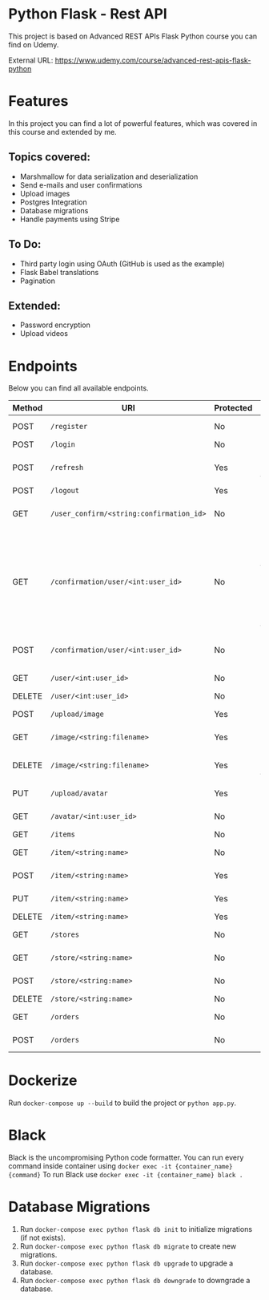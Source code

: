 # Python Flask - Rest API
This project is based on Advanced REST APIs Flask Python course you can find on Udemy.

External URL: https://www.udemy.com/course/advanced-rest-apis-flask-python

# Features
In this project you can find a lot of powerful features, which was covered in this course and extended by me.

## Topics covered:

* Marshmallow for data serialization and deserialization
* Send e-mails and user confirmations
* Upload images
* Postgres Integration
* Database migrations
* Handle payments using Stripe

## To Do:
* Third party login using OAuth (GitHub is used as the example)
* Flask Babel translations
* Pagination

## Extended:

* Password encryption
* Upload videos

# Endpoints

Below you can find all available endpoints.

| Method | URI | Protected | Description |
|--------|-----|-----------|-------------|
| POST   | `/register` | No | Register new User |
| POST   | `/login` | No | Login User |
| POST   | `/refresh` | Yes | Refresh access token |
| POST   | `/logout` | Yes | Logout User |
| GET    | `/user_confirm/<string:confirmation_id>` | No | Confirm User registration |
| GET    | `/confirmation/user/<int:user_id>` | No | This endpoint is used for testing and viewing Confirmation models and should not be exposed to public |
| POST   | `/confirmation/user/<int:user_id>` | No | Resend confirmation email |
| GET    | `/user/<int:user_id>` | No | Get User data |
| DELETE | `/user/<int:user_id>` | No | Delete User |
| POST   | `/upload/image` | Yes | Upload User image |
| GET    | `/image/<string:filename>` | Yes | Get image by filename |
| DELETE | `/image/<string:filename>` | Yes | Delete image by filename |
| PUT    | `/upload/avatar` | Yes | Upload User avatar image |
| GET    | `/avatar/<int:user_id>` | No | Get User avatar |
| GET    | `/items` | No | Get items list |
| GET    | `/item/<string:name>` | No | Get item data |
| POST   | `/item/<string:name>` | Yes | Store new item |
| PUT    | `/item/<string:name>` | Yes | Update item data |
| DELETE | `/item/<string:name>` | Yes | Delete item |
| GET    | `/stores` | No | Get stores list |
| GET    | `/store/<string:name>` | No | Get store data |
| POST   | `/store/<string:name>` | No | Store new store |
| DELETE | `/store/<string:name>` | No | Delete store |
| GET    | `/orders` | No | Get orders data |
| POST   | `/orders` | No | Store new order |


# Dockerize

Run `docker-compose up --build` to build the project or `python app.py`.

# Black
Black is the uncompromising Python code formatter. You can run every command inside container using `docker exec -it {container_name} {command}`
To run Black use `docker exec -it {container_name} black .`

# Database Migrations

1. Run `docker-compose exec python flask db init` to initialize migrations (if not exists).
2. Run `docker-compose exec python flask db migrate` to create new migrations.
3. Run `docker-compose exec python flask db upgrade` to upgrade a database.
4. Run `docker-compose exec python flask db downgrade` to downgrade a database.
